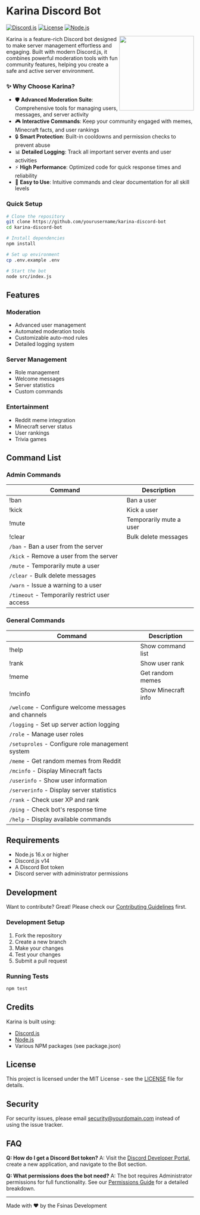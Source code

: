 # Karina Discord Bot

[![Discord.js](https://img.shields.io/badge/discord.js-v14-blue.svg)](https://discord.js.org)
[![License](https://img.shields.io/badge/license-MIT-green.svg)](LICENSE)
[![Node.js](https://img.shields.io/badge/Node.js-16.x-green.svg)](https://nodejs.org)

<img src="generated-icon.png" align="right" width="200" height="200">

Karina is a feature-rich Discord bot designed to make server management effortless and engaging. Built with modern Discord.js, it combines powerful moderation tools with fun community features, helping you create a safe and active server environment.

### ✨ Why Choose Karina?

- 🛡️ **Advanced Moderation Suite**: Comprehensive tools for managing users, messages, and server activity
- 🎮 **Interactive Commands**: Keep your community engaged with memes, Minecraft facts, and user rankings
- 🔒 **Smart Protection**: Built-in cooldowns and permission checks to prevent abuse
- 📊 **Detailed Logging**: Track all important server events and user activities
- ⚡ **High Performance**: Optimized code for quick response times and reliability
- 🎯 **Easy to Use**: Intuitive commands and clear documentation for all skill levels

### Quick Setup

```bash
# Clone the repository
git clone https://github.com/yourusername/karina-discord-bot
cd karina-discord-bot

# Install dependencies
npm install

# Set up environment
cp .env.example .env

# Start the bot
node src/index.js
```

## Features

### Moderation
- Advanced user management
- Automated moderation tools
- Customizable auto-mod rules
- Detailed logging system

### Server Management
- Role management
- Welcome messages
- Server statistics
- Custom commands

### Entertainment
- Reddit meme integration
- Minecraft server status
- User rankings
- Trivia games

## Command List

### Admin Commands
| Command | Description |
|---------|-------------|
| !ban | Ban a user |
| !kick | Kick a user |
| !mute | Temporarily mute a user |
| !clear | Bulk delete messages |
| `/ban` - Ban a user from the server
| `/kick` - Remove a user from the server
| `/mute` - Temporarily mute a user
| `/clear` - Bulk delete messages
| `/warn` - Issue a warning to a user
| `/timeout` - Temporarily restrict user access

### General Commands
| Command | Description |
|---------|-------------|
| !help | Show command list |
| !rank | Show user rank |
| !meme | Get random memes |
| !mcinfo | Show Minecraft info |
| `/welcome` - Configure welcome messages and channels
| `/logging` - Set up server action logging
| `/role` - Manage user roles
| `/setuproles` - Configure role management system
| `/meme` - Get random memes from Reddit
| `/mcinfo` - Display Minecraft facts
| `/userinfo` - Show user information
| `/serverinfo` - Display server statistics
| `/rank` - Check user XP and rank
| `/ping` - Check bot's response time
| `/help` - Display available commands


## Requirements

- Node.js 16.x or higher
- Discord.js v14
- A Discord Bot token
- Discord server with administrator permissions

## Development

Want to contribute? Great! Please check our [Contributing Guidelines](CONTRIBUTING.md) first.

### Development Setup

1. Fork the repository
2. Create a new branch
3. Make your changes
4. Test your changes
5. Submit a pull request

### Running Tests

```bash
npm test
```
## Credits
Karina is built using:
- [Discord.js](https://discord.js.org)
- [Node.js](https://nodejs.org)
- Various NPM packages (see package.json)

## License

This project is licensed under the MIT License - see the [LICENSE](LICENSE) file for details.

## Security

For security issues, please email security@yourdomain.com instead of using the issue tracker.

## FAQ

**Q: How do I get a Discord Bot token?**
A: Visit the [Discord Developer Portal](https://discord.com/developers/applications), create a new application, and navigate to the Bot section.

**Q: What permissions does the bot need?**
A: The bot requires Administrator permissions for full functionality. See our [Permissions Guide](docs/permissions.md) for a detailed breakdown.



---

Made with ❤️ by the Fsinas Development

